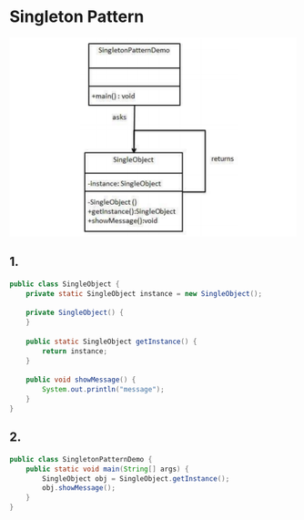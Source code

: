 # Singleton Pattern

![singleton](./singleton_pattern_uml_diagram.png)

## 1.
```java
public class SingleObject {
    private static SingleObject instance = new SingleObject();

    private SingleObject() {
    }

    public static SingleObject getInstance() {
        return instance;
    }

    public void showMessage() {
        System.out.println("message");
    }
}
```
## 2.
```java
public class SingletonPatternDemo {
    public static void main(String[] args) {
        SingleObject obj = SingleObject.getInstance();
        obj.showMessage();
    }
}
```